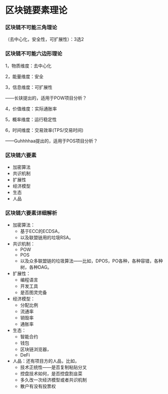 # 区块链要素理论

### 区块链不可能三角理论 <a href="#qu-kuai-lian-bu-ke-neng-san-jiao-li-lun" id="qu-kuai-lian-bu-ke-neng-san-jiao-li-lun"></a>

（去中心化，安全性，可扩展性）：3选2

### 区块链不可能六边形理论 <a href="#qu-kuai-lian-bu-ke-neng-liu-bian-xing-li-lun" id="qu-kuai-lian-bu-ke-neng-liu-bian-xing-li-lun"></a>

1，物质维度：去中心化

2，能量维度：安全

3，信息维度：可扩展性

——长铗提出的，适用于POW项目分析？

4，价值维度：实际通胀率

5，概率维度：运行稳定性

6，时间维度：交易效率(TPS/交易时间)

——Guhhhhaa提出的，适用于POS项目分析？

### 区块链六要素 <a href="#qu-kuai-lian-liu-yao-su" id="qu-kuai-lian-liu-yao-su"></a>

* 加密算法
* 共识机制
* 扩展性
* 经济模型
* 生态
* 人品

### 区块链六要素详细解析 <a href="#qu-kuai-lian-liu-yao-su-xiang-xi-jie-xi" id="qu-kuai-lian-liu-yao-su-xiang-xi-jie-xi"></a>

* 加密算法：
  * 基于ECC的ECDSA，
  * 以及联盟链用的垃圾RSA。
* 共识机制：
  * POW
  * POS
  * 以及众多联盟链的垃圾算法——比如，DPOS，PO各种，各种容错，各种树，各种DAG。
* 扩展性：
  * 编程语言
  * 开发工具
  * 是否图灵完备
* 经济模型：
  * 分配比例
  * 流通率
  * 销毁率
  * 通胀率
* 生态：
  * 智能合约
  * 钱包
  * 区块链浏览器，
  * DeFi
* 人品：还有项目方的人品，比如，
  * 技术正统性——是否复制粘贴分叉
  * 控盘技术如何，是否控盘割韭菜
  * 多久改一次经济模型或者共识机制
  * 散户有没有投票权
